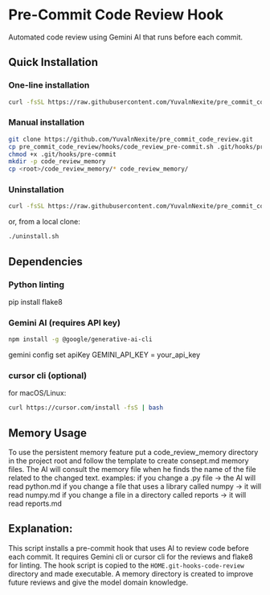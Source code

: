 # Pre-Commit Code Review Hook

Automated code review using Gemini AI that runs before each commit.

## Quick Installation

### One-line installation
```bash
curl -fsSL https://raw.githubusercontent.com/YuvalnNexite/pre_commit_code_review/main/install.sh | bash
```

### Manual installation
```bash
git clone https://github.com/YuvalnNexite/pre_commit_code_review.git
cp pre_commit_code_review/hooks/code_review_pre-commit.sh .git/hooks/pre-commit
chmod +x .git/hooks/pre-commit
mkdir -p code_review_memory
cp <root>/code_review_memory/* code_review_memory/
```

### Uninstallation
```bash
curl -fsSL https://raw.githubusercontent.com/YuvalnNexite/pre_commit_code_review/main/uninstall.sh | bash
```
or, from a local clone:
```bash
./uninstall.sh
```
## Dependencies
### Python linting
pip install flake8

### Gemini AI (requires API key)
```bash
npm install -g @google/generative-ai-cli
```
gemini config set apiKey GEMINI_API_KEY = your_api_key

### cursor cli (optional)
for macOS/Linux:
```bash
curl https://cursor.com/install -fsS | bash
```

## Memory Usage
To use the persistent memory feature put a code_review_memory directory in the project root and follow the template to create consept.md memory files.
The AI will consult the memory file when he finds the name of the file related to the changed text.
examples:
if you change a .py file -> the AI will read python.md
if you change a file that uses a library called numpy -> it will read numpy.md
if you change a file in a directory called reports -> it will read reports.md

## Explanation:
This script installs a pre-commit hook that uses AI to review code before each commit. It requires Gemini cli or cursor cli for the reviews and flake8 for linting.
The hook script is copied to the `HOME.git-hooks-code-review` directory and made executable.
A memory directory is created to improve future reviews and give the model domain knowledge.
